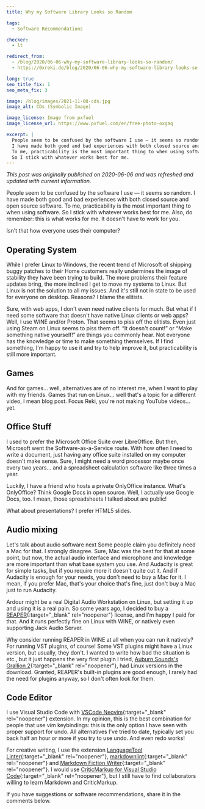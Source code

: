 ```yaml
---
title: Why my Software Library Looks so Random

tags:
  - Software Recommendations

checker:
  - lt

redirect_from: 
  - /blog/2020/06-06-why-my-software-library-looks-so-random/
  - https://0xreki.de/blog/2020/06-06-why-my-software-library-looks-so-random/

long: true
seo_title_fix: 1
seo_meta_fix: 3

image: /blog/images/2021-11-08-cds.jpg
image_alt: CDs (Symbolic Image)

image_license: Image from pxfuel
image_license_url: https://www.pxfuel.com/en/free-photo-oxgaq

excerpt: |
  People seem to be confused by the software I use — it seems so random.
  I have made both good and bad experiences with both closed source and open source software.
  To me, practicability is the most important thing to when using software.
  So I stick with whatever works best for me.
---
```

*This post was originally published on 2020-06-06 and was refreshed and updated with current information.*

People seem to be confused by the software I use — it seems so random.
I have made both good and bad experiences with both closed source and open source software.
To me, practicability is the most important thing to when using software.
So I stick with whatever works best for me.
Also, do remember: this is what works for me.
It doesn't have to work for you.

Isn't that how everyone uses their computer?
<!--more-->

## Operating System

While I prefer Linux to Windows, the recent trend of Microsoft of shipping buggy patches to their Home customers really undermines the image of stability they have been trying to build.
The more problems their feature updates bring, the more inclined I get to move my systems to Linux.
But Linux is not the solution to all my issues.
And it's still not in state to be used for everyone on desktop.
Reasons?
I blame the elitists.

Sure, with web apps, I don't even need native clients for much.
But what if I need some software that doesn't have native Linux clients or web apps?
Well, I use WINE and/or Proton.
That seems to piss off the elitists.
Even just using Steam on Linux seems to piss them off.
“It doesn't count!” or “Make something native yourself!” are things you commonly hear.
Not everyone has the knowledge or time to make something themselves.
If I find something, I'm happy to use it and try to help improve it, but practicability is still more important.

## Games

And for games… well, alternatives are of no interest me, when I want to play with my friends.
Games that run on Linux… well that's a topic for a different video, I mean blog post.
Focus Reki, you're not making YouTube videos… yet.

## Office Stuff

I used to prefer the Microsoft Office Suite over LibreOffice.
But then, Microsoft went the Software-as-a-Service route.
With how often I need to write a document, just having any office suite installed on my computer doesn't make sense.
Sure, I might need a word processor maybe once every two years… and a spreadsheet calculation software like three times a year.

Luckily, I have a friend who hosts a private OnlyOffice instance.
What's OnlyOffice?
Think Google Docs in open source.
Well, I actually use Google Docs, too.
I mean, those spreadsheets I talked about are public!

What about presentations?
I prefer HTML5 slides.

## Audio mixing

Let's talk about audio software next
Some people claim you definitely need a Mac for that.
I strongly disagree.
Sure, Mac was the best for that at some point, but now, the actual audio interface and microphone and knowledge are more important than what base system you use.
And Audacity is great for simple tasks, but if you require more it doesn't quite cut it.
And if Audacity is enough for your needs, you don't need to buy a Mac for it.
I mean, if you prefer Mac, that's your choice that's fine, just don't buy a Mac just to run Audacity.

Ardour might be a real Digital Audio Workstation on Linux, but setting it up and using it is a real pain.
So some years ago, I decided to buy a [REAPER](https://www.reaper.fm){:target="_blank" rel="noopener"} license, and I'm happy I paid for that.
And it runs perfectly fine on Linux with WINE, or natively even supporting Jack Audio Server.

Why consider running REAPER in WINE at all when you can run it natively?
For running VST plugins, of course!
Some VST plugins might have a Linux version, but usually, they don't.
I wanted to write how bad the situation is etc., but it just happens the very first plugin I tried, [Auburn Sounds's Grallion 2](https://www.auburnsounds.com/products/Graillon.html){:target="_blank" rel="noopener"}, had Linux versions in the download.
Granted, REAPER's built-in plugins are good enough, I rarely had the need for plugins anyway, so I don't often look for them.

## Code Editor

I use Visual Studio Code with [VSCode Neovim](https://marketplace.visualstudio.com/items?itemName=asvetliakov.vscode-neovim){:target="_blank" rel="noopener"} extension.
In my opinion, this is the best combination for people that use vim keybindings:
this is the only option I have seen with proper support for undo.
All alternatives I've tried to date, typically set you back half an hour or more if you try to use undo.
And even redo works!

For creative writing, I use the extension [LanguageTool Linter](https://marketplace.visualstudio.com/items?itemName=davidlday.languagetool-linter){:target="_blank" rel="noopener"}, [markdownlint](https://marketplace.visualstudio.com/items?itemName=DavidAnson.vscode-markdownlint){:target="_blank" rel="noopener"} and [Markdown Fiction Writer](https://marketplace.visualstudio.com/items?itemName=vsc-zoctarine.markdown-fiction-writer){:target="_blank" rel="noopener"}.
I would use [CriticMarkup for Visual Studio Code](https://marketplace.visualstudio.com/items?itemName=jloow.vscode-criticmarkup){:target="_blank" rel="noopener"}, but I still have to find collaborators willing to learn Markdown and CriticMarkup.

If you have suggestions or software recommendations, share it in the comments below.
